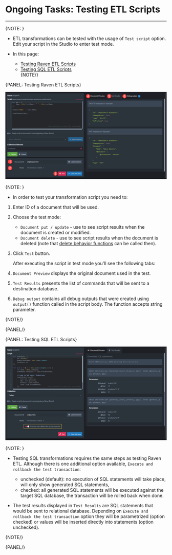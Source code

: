 ﻿# Ongoing Tasks: Testing ETL Scripts 
---

{NOTE: }

* ETL transformations can be tested with the usage of `Test script` option. Edit your script in the Studio to enter test mode.

* In this page:  
  * [Testing Raven ETL Scripts](../../../server/ongoing-tasks/etl/test-scripts#testing-raven-etl-scripts)  
  * [Testing SQL ETL Scripts](../../../server/ongoing-tasks/etl/test-scripts#testing-sql-etl-scripts)  
{NOTE/}


{PANEL: Testing Raven ETL Scripts}

![Figure 1. Test RavenDB ETL script](images/test-raven.png "Test RavenDB ETL script")

{NOTE: }

* In order to test your transformation script you need to:

 1. Enter ID of a document that will be used.
 2. Choose the test mode:
    - `Document put / update` - use to see script results when the document is created or modified.
    - `Document delete` - use to see script results when the document is deleted (note that [delete behavior functions](../../../server/ongoing-tasks/etl/raven#deletions) can be called then).
 3. Click `Test` button.


    After executing the script in test mode you'll see the following tabs:

 4. `Document Preview` displays the original document used in the test.
 5. `Test Results` presents the list of commands that will be sent to a destination database.
 6. `Debug output` contains all debug outputs that were created using `output()` function called in the script body. The function accepts string parameter.

{NOTE/}

{PANEL/}


{PANEL: Testing SQL ETL Scripts}

![Figure 2. Test SQL ETL script](images/test-sql.png "Test SQL ETL script")

{NOTE: }

* Testing SQL transformations requires the same steps as testing Raven ETL. Although there is one additional option available, `Execute and rollback the test transaction`:

  - unchecked (default): no execution of SQL statements will take place, will only show generated SQL statements,
  - checked: all generated SQL statements will be executed against the target SQL database, the transaction will be rolled back when done.

* The test results displayed in `Test Results` are SQL statements that would be sent to relational database. Depending on `Execute and rollback the test transaction` option they
will be parametrized (option checked) or values will be inserted directly into statements (option unchecked).

{NOTE/}

{PANEL/}

